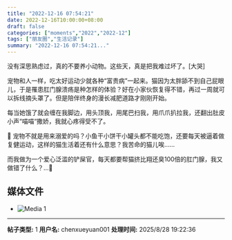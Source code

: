 ```yaml
---
title: "2022-12-16 07:54:21"
date: 2022-12-16T10:00:00+08:00
draft: false
categories: ["moments","2022","2022-12"]
tags: ["朋友圈","生活记录"]
summary: "2022-12-16 07:54:21..."
---
```


没有深思熟虑过，真的不要养小动物。这些天，真是把我难过坏了。[大哭]

宠物和人一样，吃太好运动少就各种“富贵病”一起来。猫因为太胖舔不到自己屁眼儿，于是罹患肛门腺溃疡是种怎样的体验？好在小家伙恢复得不错，再过一周就可以拆线摘头罩了。但是陪伴终身的漫长减肥道路才刚刚开始。

​每当她饿了就会缠在我脚边，用头顶我，用尾巴扫我，用爪爪扒拉我，还翻出肚皮小声“喵喵“撒娇，我就心疼得受不了。

🥲 宠物不就是用来溺爱的吗？小鱼干小饼干小罐头都不能吃饱，还要每天被逼着做复健运动，这样的猫生活着还有什么意思？我苦命的猫儿唉……

而我做为一个爱心泛滥的铲屎官，每天都要帮猫挤比翔还臭100倍的肛门腺，我又做错了什么？…🥹

## 媒体文件

- ![Media 1](/Moments/photos/2022-12-16/202212160754210.jpg)

---

**帖子类型:** 1
**用户名:** chenxueyuan001
**处理时间:** 2025/8/28 19:22:36